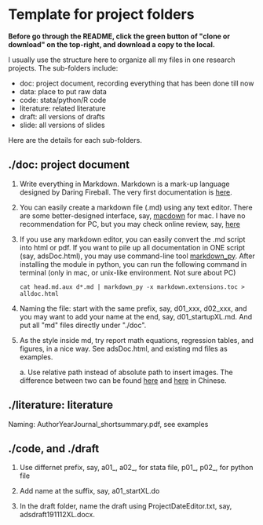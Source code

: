 # Template for project folders

**Before go through the README, click the green button of "clone or download" on the top-right, and download a copy to the local.**

I usually use the structure here to organize all my files in one research projects. The sub-folders include:

- doc: project document, recording everything that has been done till now
- data: place to put raw data
- code: stata/python/R code
- literature: related literature
- draft: all versions of drafts
- slide: all versions of slides

Here are the details for each sub-folders.

## ./doc: project document

1. Write everything in Markdown. Markdown is a mark-up language designed by Daring Fireball. The very first documentation is [here](https://daringfireball.net/projects/markdown/). 

2. You can easily create a markdown file (.md) using any text editor. There are some better-designed interface, say, [macdown](https://macdown.uranusjr.com) for mac. I have no recommendation for PC, but you may check online review, say, [here](https://www.sitepoint.com/best-markdown-editors-windows/)

3. If you use any markdown editor, you can easily convert the .md script into html or pdf. If you want to pile up all documentation in ONE script (say, adsDoc.html), you may use command-line tool [markdown_py](https://python-markdown.github.io/cli/). After installing the module in python, you can run the following command in terminal (only in mac, or unix-like environment. Not sure about PC)

    ```
    cat head.md.aux d*.md | markdown_py -x markdown.extensions.toc > alldoc.html
    ```

4. Naming the file: start with the same prefix, say, d01_xxx, d02_xxx, and you may want to add your name at the end, say, d01_startupXL.md. And put all "md" files directly under "./doc".

5. As the style inside md, try report math equations, regression tables, and figures, in a nice way. See adsDoc.html, and existing md files as examples.

    a. Use relative path instead of absolute path to insert images. The difference between two can be found [here](https://web.stanford.edu/class/archive/cs/cs107/cs107.1202/resources/paths) and [here](https://baike.baidu.com/item/相对路径) in Chinese.

## ./literature: literature

Naming: AuthorYearJournal_shortsummary.pdf, see examples

## ./code, and ./draft

1. Use differnet prefix, say, a01_, a02_, for stata file, p01_, p02_, for python file

2. Add name at the suffix, say, a01_startXL.do

3. In the draft folder, name the draft using ProjectDateEditor.txt, say, adsdraft191112XL.docx.







